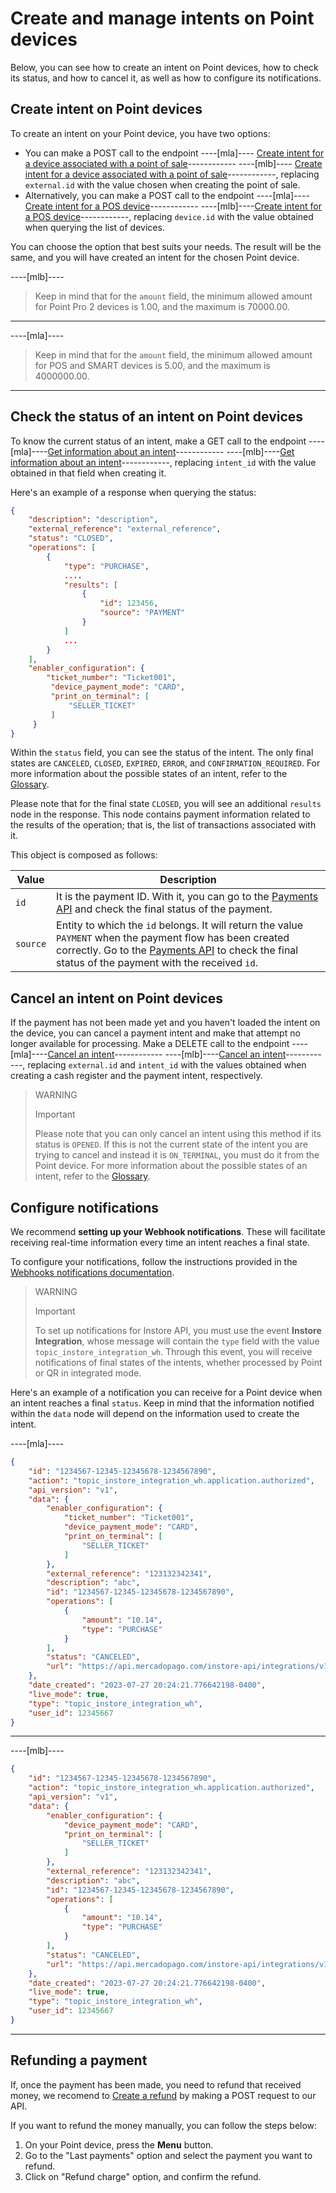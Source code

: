 # Create and manage intents on Point devices

Below, you can see how to create an intent on Point devices, how to check its status, and how to cancel it, as well as how to configure its notifications.

## Create intent on Point devices

To create an intent on your Point device, you have two options:
 * You can make a POST call to the endpoint  ----[mla]---- [Create intent for a device associated with a point of sale](/developers/en/reference/instore_api_mla/_instore-api_integrationsintents_point_pos_external_id/post)------------ ----[mlb]---- [Create intent for a device associated with a point of sale](/developers/en/reference/instore_api_mlb/_instore-api_integrationsintents_point_pos_external_id/post)------------, replacing `external.id` with the value chosen when creating the point of sale.
 * Alternatively, you can make a POST call to the endpoint ----[mla]---- [Create intent for a POS device](/developers/en/reference/instore_api_mla/_instore-api_integrationsintents_point_device_id/post)------------ ----[mlb]----[Create intent for a POS device](/developers/en/reference/instore_api_mlb/_instore-api_integrationsintents_point_device_id/post)------------, replacing `device.id` with the value obtained when querying the list of devices.

You can choose the option that best suits your needs. The result will be the same, and you will have created an intent for the chosen Point device.


----[mlb]----
> Keep in mind that for the `amount` field, the minimum allowed amount for Point Pro 2 devices is 1.00, and the maximum is 70000.00.

------------

----[mla]----
> Keep in mind that for the `amount` field, the minimum allowed amount for POS and SMART devices is 5.00, and the maximum is 4000000.00.

------------

## Check the status of an intent on Point devices

To know the current status of an intent, make a GET call to the endpoint ----[mla]----[Get information about an intent](/developers/en/reference/instore_api_mla/_instore-api_integrationsintents_intent_id_point/get)------------ ----[mlb]----[Get information about an intent](/developers/en/reference/instore_api_mlb/_instore-api_integrationsintents_intent_id_point/get)------------, replacing `intent_id` with the value obtained in that field when creating it.

Here's an example of a response when querying the status:

``` json
{
    "description": "description",
    "external_reference": "external_reference",
    "status": "CLOSED",
    "operations": [
        {
            "type": "PURCHASE",
            ....
            "results": [
                {
                    "id": 123456,
                    "source": "PAYMENT"
                }
            ]
            ...
        }
    ],
    "enabler_configuration": {
        "ticket_number": "Ticket001",
         "device_payment_mode": "CARD",
         "print_on_terminal": [
             "SELLER_TICKET"
         ]
     }
}
```

Within the `status` field, you can see the status of the intent. The only final states are `CANCELED`, `CLOSED`, `EXPIRED`, `ERROR`, and `CONFIRMATION_REQUIRED`.
For more information about the possible states of an intent, refer to the [Glossary](/developers/en/docs/ecosistema-presencial/glossary).

Please note that for the final state `CLOSED`, you will see an additional `results` node in the response. This node contains payment information related to the results of the operation; that is, the list of transactions associated with it.

This object is composed as follows:

| Value | Description |
|---|---|
| `id` | It is the payment ID. With it, you can go to the [Payments API](/developers/en/reference/payments/_payments_id/get) and check the final status of the payment. |
| `source` | Entity to which the `id` belongs. It will return the value `PAYMENT` when the payment flow has been created correctly. Go to the [Payments API](/developers/en/reference/payments/_payments_id/get) to check the final status of the payment with the received `id`. |

## Cancel an intent on Point devices

If the payment has not been made yet and you haven't loaded the intent on the device, you can cancel a payment intent and make that attempt no longer available for processing. 
Make a DELETE call to the endpoint ----[mla]----[Cancel an intent](/developpers/en/reference/instore_api_mla/_instore-api_integrationsintents_intent_id_point/delete)------------ ----[mlb]----[Cancel an intent](/developpers/en/reference/instore_api_mlb/_instore-api_integrationsintents_intent_id_point/delete)------------, replacing `external.id` and `intent_id` with the values obtained when creating a cash register and the payment intent, respectively.

> WARNING
>
> Important
>
> Please note that you can only cancel an intent using this method if its status is `OPENED`. If this is not the current state of the intent you are trying to cancel and instead it is `ON_TERMINAL`, you must do it from the Point device. For more information about the possible states of an intent, refer to the [Glossary](/developers/en/docs/ecosistema-presencial/glossary).

## Configure notifications

We recommend **setting up your Webhook notifications**. These will facilitate receiving real-time information every time an intent reaches a final state.

To configure your notifications, follow the instructions provided in the [Webhooks notifications documentation](/developers/en/docs/ecosistema-presencial/additional-content/your-integrations/notifications/webhooks).

> WARNING
>
> Important
>
> To set up notifications for Instore API, you must use the event **Instore Integration**, whose message will contain the `type` field with the value `topic_instore_integration_wh`. Through this event, you will receive notifications of final states of the intents, whether processed by Point or QR in integrated mode.

Here's an example of a notification you can receive for a Point device when an intent reaches a final `status`. Keep in mind that the information notified within the `data` node will depend on the information used to create the intent.

----[mla]----
``` json
{
    "id": "1234567-12345-12345678-1234567890",
    "action": "topic_instore_integration_wh.application.authorized",
    "api_version": "v1",
    "data": {
        "enabler_configuration": {
            "ticket_number": "Ticket001",
            "device_payment_mode": "CARD",
            "print_on_terminal": [
                "SELLER_TICKET"
            ]
        },
        "external_reference": "123132342341",
        "description": "abc",
        "id": "1234567-12345-12345678-1234567890",
        "operations": [
            {
                "amount": "10.14",
                "type": "PURCHASE"
            }
        ],
        "status": "CANCELED",
        "url": "https://api.mercadopago.com/instore-api/integrations/v1/intents/1234567-12345-12345678-1234567890/point"
    },
    "date_created": "2023-07-27 20:24:21.776642198-0400",
    "live_mode": true,
    "type": "topic_instore_integration_wh",
    "user_id": 12345667
}

```
------------
----[mlb]----
``` json
{
    "id": "1234567-12345-12345678-1234567890",
    "action": "topic_instore_integration_wh.application.authorized",
    "api_version": "v1",
    "data": {
        "enabler_configuration": {
            "device_payment_mode": "CARD",
            "print_on_terminal": [
                "SELLER_TICKET"
            ]
        },
        "external_reference": "123132342341",
        "description": "abc",
        "id": "1234567-12345-12345678-1234567890",
        "operations": [
            {
                "amount": "10.14",
                "type": "PURCHASE"
            }
        ],
        "status": "CANCELED",
        "url": "https://api.mercadopago.com/instore-api/integrations/v1/intents/1234567-12345-12345678-1234567890/point"
    },
    "date_created": "2023-07-27 20:24:21.776642198-0400",
    "live_mode": true,
    "type": "topic_instore_integration_wh",
    "user_id": 12345667
}

```
------------

## Refunding a payment 

If, once the payment has been made, you need to refund that received money, we recomend to [Create a refund](/developers/en/reference/chargebacks/_payments_id_refunds/post) by making a POST request to our API.  

If you want to refund the money manually, you can follow the steps below: 
1. On your Point device, press the **Menu** button. 
2. Go to the "Last payments" option and select the payment you want to refund. 
3. Click on "Refund charge" option, and confirm the refund.
